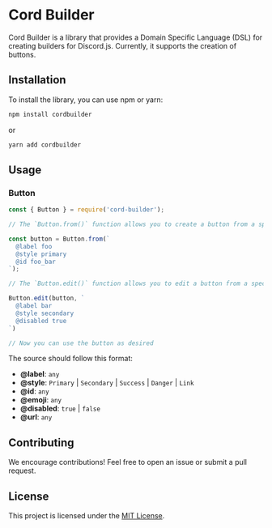# Cord Builder

Cord Builder is a library that provides a Domain Specific Language (DSL) for creating builders for Discord.js. Currently, it supports the creation of buttons.

## Installation

To install the library, you can use npm or yarn:

```bash
npm install cordbuilder
```

or

```bash
yarn add cordbuilder
```

## Usage

### Button

```javascript
const { Button } = require('cord-builder');

// The `Button.from()` function allows you to create a button from a specific source code:

const button = Button.from(`
  @label foo
  @style primary
  @id foo_bar
`);

// The `Button.edit()` function allows you to edit a button from a specific source code:

Button.edit(button, `
  @label bar
  @style secondary
  @disabled true
`)

// Now you can use the button as desired
```

The source should follow this format:

- **@label**: `any`
- **@style**: `Primary` | `Secondary` | `Success` | `Danger` | `Link`
- **@id**: `any`
- **@emoji**: `any`
- **@disabled**: `true` | `false`
- **@url**: `any`


## Contributing

We encourage contributions! Feel free to open an issue or submit a pull request.

## License

This project is licensed under the [MIT License](LICENSE).

